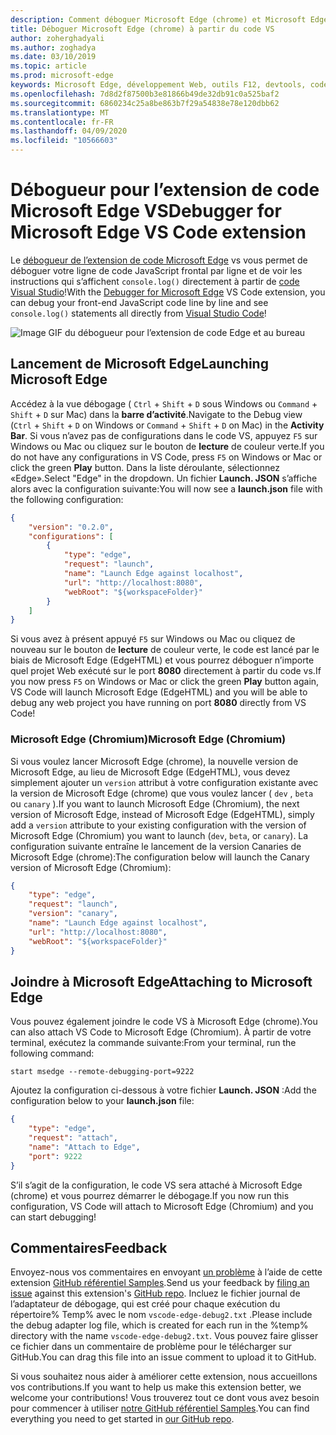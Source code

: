 ```yaml
---
description: Comment déboguer Microsoft Edge (chrome) et Microsoft Edge (EdgeHTML) du code VS
title: Déboguer Microsoft Edge (chrome) à partir du code VS
author: zoherghadyali
ms.author: zoghadya
ms.date: 03/10/2019
ms.topic: article
ms.prod: microsoft-edge
keywords: Microsoft Edge, développement Web, outils F12, devtools, code vs, code Visual Studio, débogueur
ms.openlocfilehash: 7d8d2f87500b3e81866b49de32db91c0a525baf2
ms.sourcegitcommit: 6860234c25a8be863b7f29a54838e78e120dbb62
ms.translationtype: MT
ms.contentlocale: fr-FR
ms.lasthandoff: 04/09/2020
ms.locfileid: "10566603"
---
```

# <span data-ttu-id="e52fb-104">Débogueur pour l’extension de code Microsoft Edge VS</span><span class="sxs-lookup"><span data-stu-id="e52fb-104">Debugger for Microsoft Edge VS Code extension</span></span>

<span data-ttu-id="e52fb-105">Le [débogueur de l’extension de code Microsoft Edge](https://marketplace.visualstudio.com/items?itemName=msjsdiag.debugger-for-edge) vs vous permet de déboguer votre ligne de code JavaScript frontal par ligne et de voir les instructions qui s’affichent `console.log()` directement à partir de [code Visual Studio](https://code.visualstudio.com/)!</span><span class="sxs-lookup"><span data-stu-id="e52fb-105">With the [Debugger for Microsoft Edge](https://marketplace.visualstudio.com/items?itemName=msjsdiag.debugger-for-edge) VS Code extension, you can debug your front-end JavaScript code line by line and see `console.log()` statements all directly from [Visual Studio Code](https://code.visualstudio.com/)!</span></span>

![Image GIF du débogueur pour l’extension de code Edge et au bureau](./media/debugger-for-edge.gif)

## <span data-ttu-id="e52fb-107">Lancement de Microsoft Edge</span><span class="sxs-lookup"><span data-stu-id="e52fb-107">Launching Microsoft Edge</span></span>

<span data-ttu-id="e52fb-108">Accédez à la vue débogage ( `Ctrl`  +  `Shift`  +  `D` sous Windows ou `Command`  +  `Shift`  +  `D` sur Mac) dans la **barre d’activité**.</span><span class="sxs-lookup"><span data-stu-id="e52fb-108">Navigate to the Debug view (`Ctrl` + `Shift` + `D` on Windows or `Command` + `Shift` + `D` on Mac) in the **Activity Bar**.</span></span> <span data-ttu-id="e52fb-109">Si vous n’avez pas de configurations dans le code VS, appuyez `F5` sur Windows ou Mac ou cliquez sur le bouton de **lecture** de couleur verte.</span><span class="sxs-lookup"><span data-stu-id="e52fb-109">If you do not have any configurations in VS Code, press `F5` on Windows or Mac or click the green **Play** button.</span></span> <span data-ttu-id="e52fb-110">Dans la liste déroulante, sélectionnez «Edge».</span><span class="sxs-lookup"><span data-stu-id="e52fb-110">Select "Edge" in the dropdown.</span></span> <span data-ttu-id="e52fb-111">Un fichier **Launch. JSON** s’affiche alors avec la configuration suivante:</span><span class="sxs-lookup"><span data-stu-id="e52fb-111">You will now see a **launch.json** file with the following configuration:</span></span>

```json
{
    "version": "0.2.0",
    "configurations": [
        {
            "type": "edge",
            "request": "launch",
            "name": "Launch Edge against localhost",
            "url": "http://localhost:8080",
            "webRoot": "${workspaceFolder}"
        }
    ]
}
```

<span data-ttu-id="e52fb-112">Si vous avez à présent appuyé `F5` sur Windows ou Mac ou cliquez de nouveau sur le bouton de **lecture** de couleur verte, le code est lancé par le biais de Microsoft Edge (EdgeHTML) et vous pourrez déboguer n’importe quel projet Web exécuté sur le port **8080** directement à partir du code vs.</span><span class="sxs-lookup"><span data-stu-id="e52fb-112">If you now press `F5` on Windows or Mac or click the green **Play** button again, VS Code will launch Microsoft Edge (EdgeHTML) and you will be able to debug any web project you have running on port **8080** directly from VS Code!</span></span>

### <span data-ttu-id="e52fb-113">Microsoft Edge (Chromium)</span><span class="sxs-lookup"><span data-stu-id="e52fb-113">Microsoft Edge (Chromium)</span></span>

<span data-ttu-id="e52fb-114">Si vous voulez lancer Microsoft Edge (chrome), la nouvelle version de Microsoft Edge, au lieu de Microsoft Edge (EdgeHTML), vous devez simplement ajouter un `version` attribut à votre configuration existante avec la version de Microsoft Edge (chrome) que vous voulez lancer ( `dev` , `beta` ou `canary` ).</span><span class="sxs-lookup"><span data-stu-id="e52fb-114">If you want to launch Microsoft Edge (Chromium), the next version of Microsoft Edge, instead of Microsoft Edge (EdgeHTML), simply add a `version` attribute to your existing configuration with the version of Microsoft Edge (Chromium) you want to launch (`dev`, `beta`, or `canary`).</span></span> <span data-ttu-id="e52fb-115">La configuration suivante entraîne le lancement de la version Canaries de Microsoft Edge (chrome):</span><span class="sxs-lookup"><span data-stu-id="e52fb-115">The configuration below will launch the Canary version of Microsoft Edge (Chromium):</span></span>

```json
{
    "type": "edge",
    "request": "launch",
    "version": "canary",
    "name": "Launch Edge against localhost",
    "url": "http://localhost:8080",
    "webRoot": "${workspaceFolder}"
}
```

## <span data-ttu-id="e52fb-116">Joindre à Microsoft Edge</span><span class="sxs-lookup"><span data-stu-id="e52fb-116">Attaching to Microsoft Edge</span></span>

<span data-ttu-id="e52fb-117">Vous pouvez également joindre le code VS à Microsoft Edge (chrome).</span><span class="sxs-lookup"><span data-stu-id="e52fb-117">You can also attach VS Code to Microsoft Edge (Chromium).</span></span> <span data-ttu-id="e52fb-118">À partir de votre terminal, exécutez la commande suivante:</span><span class="sxs-lookup"><span data-stu-id="e52fb-118">From your terminal, run the following command:</span></span>

`start msedge --remote-debugging-port=9222`

<span data-ttu-id="e52fb-119">Ajoutez la configuration ci-dessous à votre fichier **Launch. JSON** :</span><span class="sxs-lookup"><span data-stu-id="e52fb-119">Add the configuration below to your **launch.json** file:</span></span>

```json
{
    "type": "edge",
    "request": "attach",
    "name": "Attach to Edge",
    "port": 9222
}
```

<span data-ttu-id="e52fb-120">S’il s’agit de la configuration, le code VS sera attaché à Microsoft Edge (chrome) et vous pourrez démarrer le débogage.</span><span class="sxs-lookup"><span data-stu-id="e52fb-120">If you now run this configuration, VS Code will attach to Microsoft Edge (Chromium) and you can start debugging!</span></span>

## <span data-ttu-id="e52fb-121">Commentaires</span><span class="sxs-lookup"><span data-stu-id="e52fb-121">Feedback</span></span>

<span data-ttu-id="e52fb-122">Envoyez-nous vos commentaires en envoyant [un problème](https://github.com/Microsoft/vscode-edge-debug2/issues/new) à l’aide de cette extension [GitHub référentiel Samples](https://github.com/Microsoft/vscode-edge-debug2).</span><span class="sxs-lookup"><span data-stu-id="e52fb-122">Send us your feedback by [filing an issue](https://github.com/Microsoft/vscode-edge-debug2/issues/new) against this extension's [GitHub repo](https://github.com/Microsoft/vscode-edge-debug2).</span></span> <span data-ttu-id="e52fb-123">Incluez le fichier journal de l’adaptateur de débogage, qui est créé pour chaque exécution du répertoire% Temp% avec le nom `vscode-edge-debug2.txt` .</span><span class="sxs-lookup"><span data-stu-id="e52fb-123">Please include the debug adapter log file, which is created for each run in the %temp% directory with the name `vscode-edge-debug2.txt`.</span></span> <span data-ttu-id="e52fb-124">Vous pouvez faire glisser ce fichier dans un commentaire de problème pour le télécharger sur GitHub.</span><span class="sxs-lookup"><span data-stu-id="e52fb-124">You can drag this file into an issue comment to upload it to GitHub.</span></span>

<span data-ttu-id="e52fb-125">Si vous souhaitez nous aider à améliorer cette extension, nous accueillons vos contributions.</span><span class="sxs-lookup"><span data-stu-id="e52fb-125">If you want to help us make this extension better, we welcome your contributions!</span></span> <span data-ttu-id="e52fb-126">Vous trouverez tout ce dont vous avez besoin pour commencer à utiliser [notre GitHub référentiel Samples](https://github.com/Microsoft/vscode-edge-debug2).</span><span class="sxs-lookup"><span data-stu-id="e52fb-126">You can find everything you need to get started in [our GitHub repo](https://github.com/Microsoft/vscode-edge-debug2).</span></span>